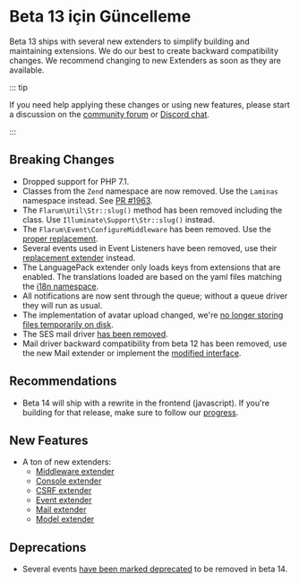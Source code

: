 # Beta 13 için Güncelleme

Beta 13 ships with several new extenders to simplify building and maintaining extensions. We do our best to create backward compatibility changes. We recommend changing to new Extenders as soon as they are available.

::: tip

If you need help applying these changes or using new features, please start a discussion on the [community forum](https://discuss.flarum.org/t/extensibility) or [Discord chat](https://flarum.org/discord/).

:::

## Breaking Changes

- Dropped support for PHP 7.1.
- Classes from the `Zend` namespace are now removed. Use the `Laminas` namespace instead. See [PR #1963](https://github.com/flarum/core/pull/1963).
- The `Flarum\Util\Str::slug()` method has been removed including the class. Use `Illuminate\Support\Str::slug()` instead.
- The `Flarum\Event\ConfigureMiddleware` has been removed. Use the [proper replacement](middleware.md).
- Several events used in Event Listeners have been removed, use their [replacement extender](start.md#extenders) instead.
- The LanguagePack extender only loads keys from extensions that are enabled. The translations loaded are based on the yaml files matching the [i18n namespace](i18n.md#appendix-a-standard-key-format).
- All notifications are now sent through the queue; without a queue driver they will run as usual.
- The implementation of avatar upload changed, we're [no longer storing files temporarily on disk](https://github.com/flarum/core/pull/2117).
- The SES mail driver [has been removed](https://github.com/flarum/core/pull/2011).
- Mail driver backward compatibility from beta 12 has been removed, use the new Mail extender or implement the [modified interface](https://github.com/flarum/core/blob/master/src/Mail/DriverInterface.php).

## Recommendations

- Beta 14 will ship with a rewrite in the frontend (javascript). If you're building for that release, make sure to follow our [progress](https://github.com/flarum/core/pull/2126).

## New Features

- A ton of new extenders:
  - [Middleware extender](https://github.com/flarum/core/pull/2017)
  - [Console extender](https://github.com/flarum/core/pull/2057)
  - [CSRF extender](https://github.com/flarum/core/pull/2095)
  - [Event extender](https://github.com/flarum/core/pull/2097)
  - [Mail extender](https://github.com/flarum/core/pull/2012)
  - [Model extender](https://github.com/flarum/core/pull/2100)

## Deprecations

- Several events [have been marked deprecated](https://github.com/flarum/core/commit/4efdd2a4f2458c8703aae654f95c6958e3f7b60b) to be removed in beta 14.
